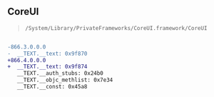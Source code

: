 ## CoreUI

> `/System/Library/PrivateFrameworks/CoreUI.framework/CoreUI`

```diff

-866.3.0.0.0
-  __TEXT.__text: 0x9f870
+866.4.0.0.0
+  __TEXT.__text: 0x9f874
   __TEXT.__auth_stubs: 0x24b0
   __TEXT.__objc_methlist: 0x7e34
   __TEXT.__const: 0x45a8

```

